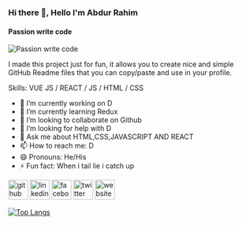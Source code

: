 ### Hi there 👋, Hello I'm Abdur Rahim
#### Passion write code
![Passion write code](https://arturssmirnovs.github.io/github-profile-readme-generator/images/banner.png)

I made this project just for fun, it allows you to create nice and simple GitHub Readme files that you can copy/paste and use in your profile.

Skills: VUE JS / REACT / JS / HTML / CSS

- 🔭 I’m currently working on D 
- 🌱 I’m currently learning Redux 
- 👯 I’m looking to collaborate on Github 
- 🤔 I’m looking for help with D 
- 💬 Ask me about HTML,CSS,JAVASCRIPT AND REACT 
- 📫 How to reach me: D 
- 😄 Pronouns: He/His 
- ⚡ Fun fact: When i tail lie i catch up 


[<img src='https://cdn.jsdelivr.net/npm/simple-icons@3.0.1/icons/github.svg' alt='github' height='40'>](https://github.com/d)  [<img src='https://cdn.jsdelivr.net/npm/simple-icons@3.0.1/icons/linkedin.svg' alt='linkedin' height='40'>](https://www.linkedin.com/in/d/)  [<img src='https://cdn.jsdelivr.net/npm/simple-icons@3.0.1/icons/facebook.svg' alt='facebook' height='40'>](https://www.facebook.com/d)  [<img src='https://cdn.jsdelivr.net/npm/simple-icons@3.0.1/icons/twitter.svg' alt='twitter' height='40'>](https://twitter.com/d)  [<img src='https://cdn.jsdelivr.net/npm/simple-icons@3.0.1/icons/icloud.svg' alt='website' height='40'>](d)  

[![Top Langs](https://github-readme-stats.vercel.app/api/top-langs/?username=d)](https://github.com/anuraghazra/github-readme-stats)




